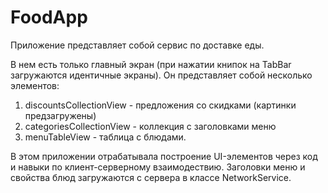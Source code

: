 # FoodApp

Приложение представляет собой сервис по доставке еды.

 В нем есть только главный экран (при нажатии книпок на TabBar загружаются идентичные экраны).
Он представляет собой несколько элементов: 
1. discountsCollectionView - предложения со скидками (картинки предзагружены)
2. categoriesCollectionView - коллекция с заголовками меню
3. menuTableView - таблица с блюдами.
   
В этом приложении отрабатывала построение UI-элементов через код и навыки по клиент-серверному взаимодествию. 
Заголовки меню и свойства блюд загружаются с сервера в классе NetworkService.

